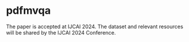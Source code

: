 # pdfmvqa
The paper is accepted at IJCAI 2024. The dataset and relevant resources will be shared by the IJCAI 2024 Conference.
